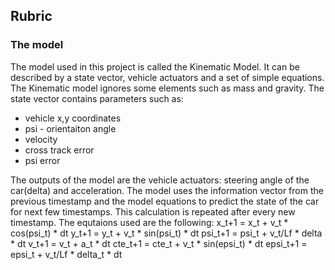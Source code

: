 
## Rubric
### The model
The model used in this project is called the Kinematic Model. It can be described by a state vector, vehicle actuators and a set of simple equations. The Kinematic model ignores some elements such as mass and gravity. The state vector contains parameters such as:
* vehicle x,y coordinates
* psi - orientaiton angle
* velocity
* cross track error
* psi error

The outputs of the model are the vehicle actuators: steering angle of the car(delta) and acceleration. The model uses the information vector from the previous timestamp  and the model equations to predict the state of the car for next few timestamps. This calculation is repeated after every new timestamp. The equtaions used are the following:
x_t+1 = x_t + v_t * cos(psi_t) * dt
y_t+1 = y_t + v_t * sin(psi_t) * dt
psi_t+1 = psi_t + v_t/Lf * delta * dt
v_t+1 = v_t + a_t * dt
cte_t+1 = cte_t + v_t * sin(epsi_t) * dt
epsi_t+1 = epsi_t + v_t/Lf * delta_t * dt
